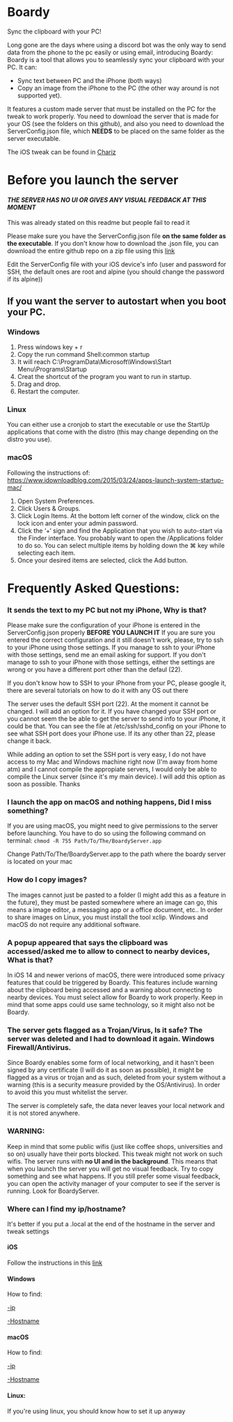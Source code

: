 # Boardy
Sync the clipboard with your PC!

Long gone are the days where using a discord bot was the only way to send data from the phone to the pc easily or using email, introducing Boardy:
Boardy is a tool that allows you to seamlessly sync your clipboard with your PC. It can:
- Sync text between PC and the iPhone (both ways)
- Copy an image from the iPhone to the PC (the other way around is not supported yet). 

It features a custom made server that must be installed on the PC for the tweak to work properly.
You need to download the server that is made for your OS (see the folders on this github), and also you need to download the ServerConfig.json file, which **NEEDS** to be placed on the same folder as the server executable.

The iOS tweak can be found in [Chariz](https://chariz.com/buy/boardy)

# Before you launch the server
#### *THE SERVER HAS NO UI OR GIVES ANY VISUAL FEEDBACK AT THIS MOMENT* 
This was already stated on this readme but people fail to read it

Please make sure you have the ServerConfig.json file **on the same folder as the executable**. If you don't know how to download the .json file, you can download the entire github repo on a zip file using this [link](https://github.com/Greg0109/BoardyServer/archive/master.zip)

Edit the ServerConfig file with your iOS device's info (user and password for SSH, the default ones are root and alpine (you should change the password if its alpine))

## If you want the server to autostart when you boot your PC.
### Windows
1. Press windows key + r
2. Copy the run command Shell:common startup
3. It will reach C:\ProgramData\Microsoft\Windows\Start Menu\Programs\Startup
4. Creat the shortcut of the program you want to run in startup.
5. Drag and drop.
6. Restart the computer. 

### Linux
You can either use a cronjob to start the executable or use the StartUp applications that come with the distro (this may change depending on the distro you use).

### macOS

Following the instructions of: https://www.idownloadblog.com/2015/03/24/apps-launch-system-startup-mac/

1. Open System Preferences.
2. Click Users & Groups.
3. Click Login Items. At the bottom left corner of the window, click on the lock icon and enter your admin password.
4. Click the ‘+‘ sign and find the Application that you wish to auto-start via the Finder interface. You probably want to open the /Applications folder to do so. You can select multiple items by holding down the ⌘ key while selecting each item.
5. Once your desired items are selected, click the Add button.

# Frequently Asked Questions:

### It sends the text to my PC but not my iPhone, Why is that?
Please make sure the configuration of your iPhone is entered in the ServerConfig.json properly **BEFORE YOU LAUNCH IT** If you are sure you entered the correct configuration and it still doesn't work, please, try to ssh to your iPhone using those settings. If you manage to ssh to your iPhone with those settings, send me an email asking for support. If you don't manage to ssh to your iPhone with those settings, either the settings are wrong or you have a different port other than the defaul (22).

If you don't know how to SSH to your iPhone from your PC, please google it, there are several tutorials on how to do it with any OS out there

The server uses the default SSH port (22). At the moment it cannot be changed. I will add an option for it. If you have changed your SSH port or you cannot seem the be able to get the server to send info to your iPhone, it could be that. You can see the file at /etc/ssh/sshd_config on your iPhone to see what SSH port does your iPhone use. If its any other than 22, please change it back.

While adding an option to set the SSH port is very easy, I do not have access to my Mac and Windows machine right now (I'm away from home atm) and I cannot compile the appropiate servers, I would only be able to compile the Linux server (since it's my main device). I will add this option as soon as possible. Thanks 

### I launch the app on macOS and nothing happens, Did I miss something?
If you are using macOS, you might need to give permissions to the server before launching. 
You have to do so using the following command on terminal:
```chmod -R 755 Path/To/The/BoardyServer.app```

Change Path/To/The/BoardyServer.app to the path where the boardy server is located on your mac

### How do I copy images?
The images cannot just be pasted to a folder (I might add this as a feature in the future), they must be pasted somewhere where an image can go, this means a image editor, a messaging app or a office document, etc..
In order to share images on Linux, you must install the tool xclip.
Windows and macOS do not require any additional software.

### A popup appeared that says the clipboard was accessed/asked me to allow to connect to nearby devices, What is that?
In iOS 14 and newer verions of macOS, there were introduced some privacy features that could be triggered by Boardy. This features include warning about the clipboard being accessed and a warning about connecting to nearby devices. You must select allow for Boardy to work properly. Keep in mind that some apps could use same technology, so it might also not be Boardy.

### The server gets flagged as a Trojan/Virus, Is it safe? The server was deleted and I had to download it again. Windows Firewall/Antivirus. 
Since Boardy enables some form of local networking, and it hasn't been signed by any certificate (I will do it as soon as possible), it might be flagged as a virus or trojan and as such, deleted from your system without a warning (this is a security measure provided by the OS/Antivirus). In order to avoid this you must whitelist the server.

The server is completely safe, the data never leaves your local network and it is not stored anywhere. 

### WARNING:
 Keep in mind that some public wifis (just like coffee shops, universities and so on) usually have their ports blocked. This tweak might not work on such wifis.
 The server runs with **no UI and in the background**. This means that when you launch the server you will get no visual feedback. Try to copy something and see what happens. If you still prefer some visual feedback, you can open the activity manager of your computer to see if the server is running. Look for BoardyServer.

### Where can I find my ip/hostname?
It's better if you put a .local at the end of the hostname in the server and tweak settings

#### iOS
Follow the instructions in this [link](https://www.businessinsider.com/how-to-find-ip-address-on-ipad)

#### Windows
How to find:
  
[-ip](https://support.microsoft.com/en-us/windows/find-your-ip-address-f21a9bbc-c582-55cd-35e0-73431160a1b9)
  
[-Hostname](https://kb.iu.edu/d/avza#:~:text=From%20the%20Start%20menu%2C%20select,the%20machine%20without%20the%20domain.)

#### macOS
How to find:
  
[-ip](https://www.hellotech.com/guide/for/how-to-find-ip-address-on-mac)
  
[-Hostname](https://support.apple.com/guide/mac-help/find-your-computers-name-and-network-address-mchlp1177/mac#:~:text=Find%20your%20computer's%20local%20hostname&text=Bonjour%2Dcompatible%20services.-,On%20your%20Mac%2C%20choose%20Apple%20menu,System%20Preferences%2C%20then%20click%20Sharing.&text=Your%20computer's%20local%20hostname%20is,the%20top%20of%20Sharing%20preferences.)

#### Linux:
If you're using linux, you should know how to set it up anyway
